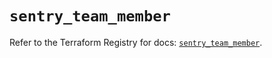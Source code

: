# `sentry_team_member`

Refer to the Terraform Registry for docs: [`sentry_team_member`](https://registry.terraform.io/providers/jianyuan/sentry/0.14.5/docs/resources/team_member).
